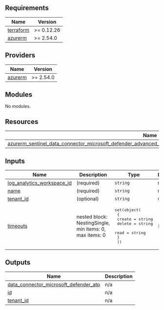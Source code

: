 ## Requirements

| Name                                                                      | Version    |
|---------------------------------------------------------------------------|------------|
| <a name="requirement_terraform"></a> [terraform](#requirement\_terraform) | >= 0.12.26 |
| <a name="requirement_azurerm"></a> [azurerm](#requirement\_azurerm)       | >= 2.54.0  |

## Providers

| Name                                                          | Version   |
|---------------------------------------------------------------|-----------|
| <a name="provider_azurerm"></a> [azurerm](#provider\_azurerm) | >= 2.54.0 |

## Modules

No modules.

## Resources

| Name                                                                                                                                                                                                                                                                         | Type     |
|------------------------------------------------------------------------------------------------------------------------------------------------------------------------------------------------------------------------------------------------------------------------------|----------|
| [azurerm_sentinel_data_connector_microsoft_defender_advanced_threat_protection.data_connector_microsoft_defender_atp](https://registry.terraform.io/providers/hashicorp/azurerm/latest/docs/resources/sentinel_data_connector_microsoft_defender_advanced_threat_protection) | resource |

## Inputs

| Name                                                                                                                   | Description                                             | Type                                                                                                                        | Default | Required |
|------------------------------------------------------------------------------------------------------------------------|---------------------------------------------------------|-----------------------------------------------------------------------------------------------------------------------------|---------|:--------:|
| <a name="input_log_analytics_workspace_id"></a> [log\_analytics\_workspace\_id](#input\_log\_analytics\_workspace\_id) | (required)                                              | `string`                                                                                                                    | n/a     |   yes    |
| <a name="input_name"></a> [name](#input\_name)                                                                         | (required)                                              | `string`                                                                                                                    | n/a     |   yes    |
| <a name="input_tenant_id"></a> [tenant\_id](#input\_tenant\_id)                                                        | (optional)                                              | `string`                                                                                                                    | `null`  |    no    |
| <a name="input_timeouts"></a> [timeouts](#input\_timeouts)                                                             | nested block: NestingSingle, min items: 0, max items: 0 | <pre>set(object(<br>    {<br>      create = string<br>      delete = string<br>      read   = string<br>    }<br>  ))</pre> | `[]`    |    no    |

## Outputs

| Name                                                                                                                                                        | Description |
|-------------------------------------------------------------------------------------------------------------------------------------------------------------|-------------|
| <a name="output_data_connector_microsoft_defender_atp"></a> [data\_connector\_microsoft\_defender\_atp](#output\_data\_connector\_microsoft\_defender\_atp) | n/a         |
| <a name="output_id"></a> [id](#output\_id)                                                                                                                  | n/a         |
| <a name="output_tenant_id"></a> [tenant\_id](#output\_tenant\_id)                                                                                           | n/a         |
